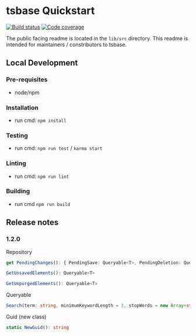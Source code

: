 # tsbase Quickstart

[![Build status](https://joseph-w-bayes.visualstudio.com/tsbase/_apis/build/status/Test,%20Build,%20Archive)](https://joseph-w-bayes.visualstudio.com/tsbase/_build/latest?definitionId=7)
[![Code coverage](https://img.shields.io/azure-devops/coverage/joseph-w-bayes/50cd9014-db2f-482c-ac28-d707aa30bf98/7.svg)](https://img.shields.io/azure-devops/coverage/joseph-w-bayes/50cd9014-db2f-482c-ac28-d707aa30bf98/7.svg)

The public facing readme is located in the `lib/src` directory.  This readme is intended for maintainers / constributors to tsbase.

## Local Development

### Pre-requisites
- node/npm

### Installation
- run cmd: `npm install`

### Testing
- run cmd: `npm run test` / `karma start`

### Linting
- run cmd: `npm run lint`

### Building
- run cmd `npm run build`

## Release notes

### 1.2.0

Repository
```ts
get PendingChanges(): { PendingSave: Queryable<T>, PendingDeletion: Queryable<T> }
```
```ts
GetUnsavedElements(): Queryable<T>
```
```ts
GetUnpurgedElements(): Queryable<T>
```

Queryable
```ts
Search(term: string, minimumKeywordLength = 3, stopWords = new Array<string>()): Queryable<T>
```

Guid (new class)
```ts
static NewGuid(): string
```